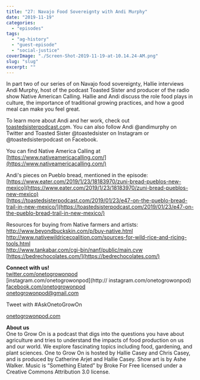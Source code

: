 ```yaml
---
title: "27: Navajo Food Sovereignty with Andi Murphy"
date: "2019-11-19"
categories: 
  - "episodes"
tags: 
  - "ag-history"
  - "guest-episode"
  - "social-justice"
coverImage: "./Screen-Shot-2019-11-19-at-10.14.24-AM.png"
slug: "slug"
excerpt: ""
---
```


In part two of our series of on Navajo food sovereignty, Hallie interviews Andi Murphy, host of the podcast Toasted Sister and producer of the radio show Native American Calling. Hallie and Andi discuss the role food plays in culture, the importance of traditional growing practices, and how a good meal can make you feel great.

To learn more about Andi and her work, check out [toastedsisterpodcast.co](https://toastedsisterpodcast.com/)m. You can also follow Andi @andimurphy on Twitter and Toasted Sister @toastedsister on Instagram or @toastedsisterpodcast on Facebook.

You can find Native America Calling at [https://www.nativeamericacalling.com/](https://www.nativeamericacalling.com/)

Andi's pieces on Pueblo bread, mentioned in the episode:  
[https://www.eater.com/2019/1/23/18183970/zuni-bread-pueblos-new-mexico](https://www.eater.com/2019/1/23/18183970/zuni-bread-pueblos-new-mexico)  
[https://toastedsisterpodcast.com/2019/01/23/e47-on-the-pueblo-bread-trail-in-new-mexico/](https://toastedsisterpodcast.com/2019/01/23/e47-on-the-pueblo-bread-trail-in-new-mexico/)

Resources for buying from Native farmers and artists:  
[http://www.beyondbuckskin.com/p/buy-native.html  
](http://www.beyondbuckskin.com/p/buy-native.html)[http://www.nativewildricecoalition.com/sources-for-wild-rice-and-ricing-tools.html  
](http://www.nativewildricecoalition.com/sources-for-wild-rice-and-ricing-tools.html)[http://www.tankabar.com/cgi-bin/nanf/public/main.cvw  
](http://www.tankabar.com/cgi-bin/nanf/public/main.cvw)[https://bedrechocolates.com/](https://bedrechocolates.com/)

**Connect with us!**  
[twitter.com/onetogrowonpod](http://twitter.com/onetogrowonpod)  
[instagram.com/onetogrowonpod](http:// instagram.com/onetogrowonpod)  
[facebook.com/onetogrowonpod](http://facebook.com/onetogrowonpod)  
onetogrowonpod@gmail.com

Tweet with #AskOnetoGrowOn

[onetogrowonpod.com](http://onetogrowonpod.com)

**About us**  
One to Grow On is a podcast that digs into the questions you have about agriculture and tries to understand the impacts of food production on us and our world. We explore fascinating topics including food, gardening, and plant sciences. One to Grow On is hosted by Hallie Casey and Chris Casey, and is produced by Catherine Arjet and Hallie Casey. Show art is by Ashe Walker. Music is “Something Elated” by Broke For Free licensed under a Creative Commons Attribution 3.0 license.
